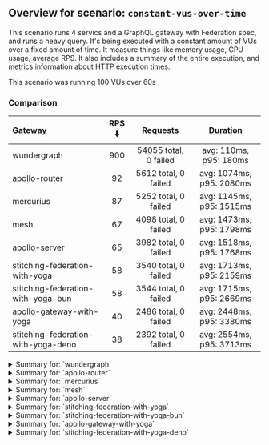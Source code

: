 ## Overview for scenario: `constant-vus-over-time`


This scenario runs 4 servics and a GraphQL gateway with Federation spec, and runs a heavy query. It's being executed with a constant amount of VUs over a fixed amount of time. It measure things like memory usage, CPU usage, average RPS. It also includes a summary of the entire execution, and metrics information about HTTP execution times.


This scenario was running 100 VUs over 60s


### Comparison


| Gateway                             | RPS ⬇️ |       Requests        |         Duration         |
| :---------------------------------- | :----: | :-------------------: | :----------------------: |
| wundergraph                         |  900   | 54055 total, 0 failed |  avg: 110ms, p95: 180ms  |
| apollo-router                       |   92   | 5612 total, 0 failed  | avg: 1074ms, p95: 2080ms |
| mercurius                           |   87   | 5252 total, 0 failed  | avg: 1145ms, p95: 1515ms |
| mesh                                |   67   | 4098 total, 0 failed  | avg: 1473ms, p95: 1798ms |
| apollo-server                       |   65   | 3982 total, 0 failed  | avg: 1518ms, p95: 1768ms |
| stitching-federation-with-yoga      |   58   | 3540 total, 0 failed  | avg: 1713ms, p95: 2159ms |
| stitching-federation-with-yoga-bun  |   58   | 3544 total, 0 failed  | avg: 1715ms, p95: 2669ms |
| apollo-gateway-with-yoga            |   40   | 2486 total, 0 failed  | avg: 2448ms, p95: 3380ms |
| stitching-federation-with-yoga-deno |   38   | 2392 total, 0 failed  | avg: 2554ms, p95: 3713ms |



<details>
  <summary>Summary for: `wundergraph`</summary>

  **K6 Output**




```
     ✓ response code was 200
     ✓ no_errors
     ✓ expected_result

     checks.........................: 100.00% ✓ 162165     ✗ 0    
     data_received..................: 263 MB  4.4 MB/s
     data_sent......................: 64 MB   1.1 MB/s
   ✓ expected_result................: 0.00%   ✓ 0          ✗ 0    
     http_req_blocked...............: avg=21.72µs  min=1µs     med=2.1µs    max=23.13ms  p(90)=3µs      p(95)=3.6µs   
     http_req_connecting............: avg=17.8µs   min=0s      med=0s       max=23.04ms  p(90)=0s       p(95)=0s      
     http_req_duration..............: avg=110.3ms  min=9.58ms  med=103.85ms max=373.99ms p(90)=159.87ms p(95)=179.96ms
       { expected_response:true }...: avg=110.3ms  min=9.58ms  med=103.85ms max=373.99ms p(90)=159.87ms p(95)=179.96ms
   ✓ http_req_failed................: 0.00%   ✓ 0          ✗ 54055
     http_req_receiving.............: avg=614µs    min=14.7µs  med=40µs     max=86.13ms  p(90)=215.61µs p(95)=634.87µs
     http_req_sending...............: avg=115.81µs min=6.4µs   med=11.5µs   max=69.59ms  p(90)=22.16µs  p(95)=59.03µs 
     http_req_tls_handshaking.......: avg=0s       min=0s      med=0s       max=0s       p(90)=0s       p(95)=0s      
     http_req_waiting...............: avg=109.57ms min=9.51ms  med=103.25ms max=373.94ms p(90)=158.48ms p(95)=177.59ms
     http_reqs......................: 54055   900.080064/s
     iteration_duration.............: avg=110.97ms min=10.04ms med=104.48ms max=374.24ms p(90)=160.76ms p(95)=181.34ms
     iterations.....................: 54055   900.080064/s
   ✓ no_errors......................: 0.00%   ✓ 0          ✗ 0    
     vus............................: 100     min=100      max=100
     vus_max........................: 100     min=100      max=100
```


**Performance Overview**


<img src="https://imagedelivery.net/KYe9TScr4TldYHA48pczVg/dbd7c631-9225-498d-342e-46fbd5fd5100/public" alt="Performance Overview" />


**HTTP Overview**


<img src="https://imagedelivery.net/KYe9TScr4TldYHA48pczVg/18d81a35-b034-4d41-d733-9d81dd504b00/public" alt="HTTP Overview" />


  </details>

<details>
  <summary>Summary for: `apollo-router`</summary>

  **K6 Output**




```
     ✓ response code was 200
     ✗ no_errors
      ↳  99% — ✓ 5611 / ✗ 1
     ✓ expected_result

     checks.........................: 99.99% ✓ 16835     ✗ 1    
     data_received..................: 28 MB  462 kB/s
     data_sent......................: 6.7 MB 110 kB/s
   ✓ expected_result................: 0.00%  ✓ 0         ✗ 0    
     http_req_blocked...............: avg=135.03µs min=1.4µs    med=2.5µs    max=30.34ms p(90)=3.6µs  p(95)=4.9µs  
     http_req_connecting............: avg=126.71µs min=0s       med=0s       max=21.5ms  p(90)=0s     p(95)=0s     
     http_req_duration..............: avg=1.07s    min=112.19ms med=959.78ms max=3.83s   p(90)=1.77s  p(95)=2.08s  
       { expected_response:true }...: avg=1.07s    min=112.19ms med=959.78ms max=3.83s   p(90)=1.77s  p(95)=2.08s  
   ✓ http_req_failed................: 0.00%  ✓ 0         ✗ 5612 
     http_req_receiving.............: avg=62.13µs  min=24µs     med=55µs     max=7.34ms  p(90)=80.3µs p(95)=90.45µs
     http_req_sending...............: avg=36.01µs  min=7.9µs    med=15.3µs   max=13ms    p(90)=31.4µs p(95)=36.6µs 
     http_req_tls_handshaking.......: avg=0s       min=0s       med=0s       max=0s      p(90)=0s     p(95)=0s     
     http_req_waiting...............: avg=1.07s    min=112.11ms med=959.7ms  max=3.83s   p(90)=1.77s  p(95)=2.08s  
     http_reqs......................: 5612   92.718178/s
     iteration_duration.............: avg=1.07s    min=112.61ms med=960.21ms max=3.83s   p(90)=1.77s  p(95)=2.08s  
     iterations.....................: 5612   92.718178/s
   ✓ no_errors......................: 0.00%  ✓ 0         ✗ 0    
     vus............................: 100    min=100     max=100
     vus_max........................: 100    min=100     max=100
```


**Performance Overview**


<img src="https://imagedelivery.net/KYe9TScr4TldYHA48pczVg/ff3006ad-ab02-4d58-5873-a7bceb148e00/public" alt="Performance Overview" />


**HTTP Overview**


<img src="https://imagedelivery.net/KYe9TScr4TldYHA48pczVg/ba082239-e65a-41fd-32b5-499c7f416f00/public" alt="HTTP Overview" />


  </details>

<details>
  <summary>Summary for: `mercurius`</summary>

  **K6 Output**




```
     ✓ response code was 200
     ✓ no_errors
     ✓ expected_result

     checks.........................: 100.00% ✓ 15756     ✗ 0    
     data_received..................: 26 MB   438 kB/s
     data_sent......................: 6.2 MB  103 kB/s
   ✓ expected_result................: 0.00%   ✓ 0         ✗ 0    
     http_req_blocked...............: avg=277.8µs min=1.1µs    med=2.6µs   max=40.52ms p(90)=3.4µs   p(95)=4.84µs 
     http_req_connecting............: avg=261.7µs min=0s       med=0s      max=40.47ms p(90)=0s      p(95)=0s     
     http_req_duration..............: avg=1.14s   min=279.61ms med=1.09s   max=3.41s   p(90)=1.28s   p(95)=1.51s  
       { expected_response:true }...: avg=1.14s   min=279.61ms med=1.09s   max=3.41s   p(90)=1.28s   p(95)=1.51s  
   ✓ http_req_failed................: 0.00%   ✓ 0         ✗ 5252 
     http_req_receiving.............: avg=62.31µs min=20.2µs   med=62.29µs max=2.95ms  p(90)=82.19µs p(95)=86.99µs
     http_req_sending...............: avg=40.48µs min=6.5µs    med=16.99µs max=22.22ms p(90)=31.38µs p(95)=35.5µs 
     http_req_tls_handshaking.......: avg=0s      min=0s       med=0s      max=0s      p(90)=0s      p(95)=0s     
     http_req_waiting...............: avg=1.14s   min=279.45ms med=1.09s   max=3.41s   p(90)=1.28s   p(95)=1.51s  
     http_reqs......................: 5252    87.129807/s
     iteration_duration.............: avg=1.14s   min=279.89ms med=1.09s   max=3.43s   p(90)=1.28s   p(95)=1.51s  
     iterations.....................: 5252    87.129807/s
   ✓ no_errors......................: 0.00%   ✓ 0         ✗ 0    
     vus............................: 100     min=100     max=100
     vus_max........................: 100     min=100     max=100
```


**Performance Overview**


<img src="https://imagedelivery.net/KYe9TScr4TldYHA48pczVg/c26d91dd-12c8-4c98-0c8d-cd3dd1d94400/public" alt="Performance Overview" />


**HTTP Overview**


<img src="https://imagedelivery.net/KYe9TScr4TldYHA48pczVg/bbc8399c-a889-4798-913b-bd8546ea8800/public" alt="HTTP Overview" />


  </details>

<details>
  <summary>Summary for: `mesh`</summary>

  **K6 Output**




```
     ✓ response code was 200
     ✓ no_errors
     ✓ expected_result

     checks.........................: 100.00% ✓ 12294     ✗ 0    
     data_received..................: 21 MB   338 kB/s
     data_sent......................: 4.9 MB  80 kB/s
   ✓ expected_result................: 0.00%   ✓ 0         ✗ 0    
     http_req_blocked...............: avg=72.63µs min=1.1µs    med=1.9µs  max=24.64ms p(90)=3.1µs   p(95)=5.6µs  
     http_req_connecting............: avg=62.15µs min=0s       med=0s     max=6.43ms  p(90)=0s      p(95)=0s     
     http_req_duration..............: avg=1.47s   min=655.48ms med=1.43s  max=2.94s   p(90)=1.64s   p(95)=1.79s  
       { expected_response:true }...: avg=1.47s   min=655.48ms med=1.43s  max=2.94s   p(90)=1.64s   p(95)=1.79s  
   ✓ http_req_failed................: 0.00%   ✓ 0         ✗ 4098 
     http_req_receiving.............: avg=46.88µs min=17.8µs   med=41.8µs max=7.63ms  p(90)=66.89µs p(95)=74.8µs 
     http_req_sending...............: avg=92.99µs min=6µs      med=11.8µs max=22.02ms p(90)=26.6µs  p(95)=32.01µs
     http_req_tls_handshaking.......: avg=0s      min=0s       med=0s     max=0s      p(90)=0s      p(95)=0s     
     http_req_waiting...............: avg=1.47s   min=655.41ms med=1.43s  max=2.94s   p(90)=1.64s   p(95)=1.79s  
     http_reqs......................: 4098    67.600936/s
     iteration_duration.............: avg=1.47s   min=655.78ms med=1.43s  max=2.94s   p(90)=1.64s   p(95)=1.79s  
     iterations.....................: 4098    67.600936/s
   ✓ no_errors......................: 0.00%   ✓ 0         ✗ 0    
     vus............................: 100     min=100     max=100
     vus_max........................: 100     min=100     max=100
```


**Performance Overview**


<img src="https://imagedelivery.net/KYe9TScr4TldYHA48pczVg/64c5c425-269f-43ac-639a-50976f1c0000/public" alt="Performance Overview" />


**HTTP Overview**


<img src="https://imagedelivery.net/KYe9TScr4TldYHA48pczVg/4e994fb5-fba3-4d0a-6058-c6ab21f97600/public" alt="HTTP Overview" />


  </details>

<details>
  <summary>Summary for: `apollo-server`</summary>

  **K6 Output**




```
     ✓ response code was 200
     ✓ no_errors
     ✓ expected_result

     checks.........................: 100.00% ✓ 11946     ✗ 0    
     data_received..................: 21 MB   338 kB/s
     data_sent......................: 4.7 MB  78 kB/s
   ✓ expected_result................: 0.00%   ✓ 0         ✗ 0    
     http_req_blocked...............: avg=118.72µs min=1.1µs    med=2.2µs  max=11.61ms p(90)=3.2µs   p(95)=4.1µs  
     http_req_connecting............: avg=114.42µs min=0s       med=0s     max=11.57ms p(90)=0s      p(95)=0s     
     http_req_duration..............: avg=1.51s    min=531.36ms med=1.4s   max=16.54s  p(90)=1.63s   p(95)=1.76s  
       { expected_response:true }...: avg=1.51s    min=531.36ms med=1.4s   max=16.54s  p(90)=1.63s   p(95)=1.76s  
   ✓ http_req_failed................: 0.00%   ✓ 0         ✗ 3982 
     http_req_receiving.............: avg=56.82µs  min=19µs     med=53.4µs max=3.51ms  p(90)=78.39µs p(95)=85µs   
     http_req_sending...............: avg=47.52µs  min=7.2µs    med=13.8µs max=2.03ms  p(90)=27.59µs p(95)=32.69µs
     http_req_tls_handshaking.......: avg=0s       min=0s       med=0s     max=0s      p(90)=0s      p(95)=0s     
     http_req_waiting...............: avg=1.51s    min=529.8ms  med=1.4s   max=16.54s  p(90)=1.63s   p(95)=1.76s  
     http_reqs......................: 3982    65.561285/s
     iteration_duration.............: avg=1.51s    min=543.49ms med=1.4s   max=16.55s  p(90)=1.63s   p(95)=1.76s  
     iterations.....................: 3982    65.561285/s
   ✓ no_errors......................: 0.00%   ✓ 0         ✗ 0    
     vus............................: 100     min=100     max=100
     vus_max........................: 100     min=100     max=100
```


**Performance Overview**


<img src="https://imagedelivery.net/KYe9TScr4TldYHA48pczVg/9dc477a0-5436-40fe-4bcc-5ba4b0807400/public" alt="Performance Overview" />


**HTTP Overview**


<img src="https://imagedelivery.net/KYe9TScr4TldYHA48pczVg/673b1a30-8b05-4330-be0f-d6df7aa5fa00/public" alt="HTTP Overview" />


  </details>

<details>
  <summary>Summary for: `stitching-federation-with-yoga`</summary>

  **K6 Output**




```
     ✓ response code was 200
     ✗ no_errors
      ↳  99% — ✓ 3533 / ✗ 7
     ✗ expected_result
      ↳  99% — ✓ 3539 / ✗ 1

     checks.........................: 99.92% ✓ 10612     ✗ 8    
     data_received..................: 18 MB  291 kB/s
     data_sent......................: 4.2 MB 69 kB/s
   ✓ expected_result................: 0.00%  ✓ 0         ✗ 0    
     http_req_blocked...............: avg=126.1µs  min=800ns    med=2.1µs  max=12.33ms p(90)=3.3µs   p(95)=6.53µs 
     http_req_connecting............: avg=121.37µs min=0s       med=0s     max=12.17ms p(90)=0s      p(95)=0s     
     http_req_duration..............: avg=1.71s    min=952.22ms med=1.65s  max=3.64s   p(90)=1.97s   p(95)=2.15s  
       { expected_response:true }...: avg=1.71s    min=952.22ms med=1.65s  max=3.64s   p(90)=1.97s   p(95)=2.15s  
   ✓ http_req_failed................: 0.00%  ✓ 0         ✗ 3540 
     http_req_receiving.............: avg=52.28µs  min=17.5µs   med=47.6µs max=2.59ms  p(90)=76.49µs p(95)=82.6µs 
     http_req_sending...............: avg=31.93µs  min=6.8µs    med=13.5µs max=1.46ms  p(90)=28.5µs  p(95)=41.51µs
     http_req_tls_handshaking.......: avg=0s       min=0s       med=0s     max=0s      p(90)=0s      p(95)=0s     
     http_req_waiting...............: avg=1.71s    min=952.16ms med=1.65s  max=3.64s   p(90)=1.97s   p(95)=2.15s  
     http_reqs......................: 3540   58.090919/s
     iteration_duration.............: avg=1.71s    min=952.46ms med=1.65s  max=3.64s   p(90)=1.97s   p(95)=2.15s  
     iterations.....................: 3540   58.090919/s
   ✓ no_errors......................: 0.00%  ✓ 0         ✗ 0    
     vus............................: 100    min=100     max=100
     vus_max........................: 100    min=100     max=100
```


**Performance Overview**


<img src="https://imagedelivery.net/KYe9TScr4TldYHA48pczVg/45fa42da-4f66-406f-ffa3-60435bdbd200/public" alt="Performance Overview" />


**HTTP Overview**


<img src="https://imagedelivery.net/KYe9TScr4TldYHA48pczVg/1e5efe66-2119-4922-5063-74f82c6dd800/public" alt="HTTP Overview" />


  </details>

<details>
  <summary>Summary for: `stitching-federation-with-yoga-bun`</summary>

  **K6 Output**




```
     ✓ response code was 200
     ✓ no_errors
     ✓ expected_result

     checks.........................: 100.00% ✓ 10632     ✗ 0    
     data_received..................: 18 MB   289 kB/s
     data_sent......................: 4.2 MB  69 kB/s
   ✓ expected_result................: 0.00%   ✓ 0         ✗ 0    
     http_req_blocked...............: avg=682.49µs min=1.2µs    med=2.29µs  max=62.53ms p(90)=3.8µs    p(95)=18.57µs 
     http_req_connecting............: avg=636.86µs min=0s       med=0s      max=52.84ms p(90)=0s       p(95)=0s      
     http_req_duration..............: avg=1.71s    min=320.66ms med=1.61s   max=5.49s   p(90)=2.38s    p(95)=2.66s   
       { expected_response:true }...: avg=1.71s    min=320.66ms med=1.61s   max=5.49s   p(90)=2.38s    p(95)=2.66s   
   ✓ http_req_failed................: 0.00%   ✓ 0         ✗ 3544 
     http_req_receiving.............: avg=163.23µs min=21.8µs   med=39.44µs max=38.32ms p(90)=109.17µs p(95)=198.41µs
     http_req_sending...............: avg=186.81µs min=8.69µs   med=14.1µs  max=49.69ms p(90)=111.54µs p(95)=463.45µs
     http_req_tls_handshaking.......: avg=0s       min=0s       med=0s      max=0s      p(90)=0s       p(95)=0s      
     http_req_waiting...............: avg=1.71s    min=315.97ms med=1.61s   max=5.49s   p(90)=2.38s    p(95)=2.66s   
     http_reqs......................: 3544    58.029321/s
     iteration_duration.............: avg=1.71s    min=369.2ms  med=1.61s   max=5.51s   p(90)=2.38s    p(95)=2.66s   
     iterations.....................: 3544    58.029321/s
   ✓ no_errors......................: 0.00%   ✓ 0         ✗ 0    
     vus............................: 9       min=9       max=100
     vus_max........................: 100     min=100     max=100
```


**Performance Overview**


<img src="https://imagedelivery.net/KYe9TScr4TldYHA48pczVg/cc9b565c-a8f7-440c-231d-26be6ebe9d00/public" alt="Performance Overview" />


**HTTP Overview**


<img src="https://imagedelivery.net/KYe9TScr4TldYHA48pczVg/2fd70c2c-2e14-4eac-aff0-72da99126600/public" alt="HTTP Overview" />


  </details>

<details>
  <summary>Summary for: `apollo-gateway-with-yoga`</summary>

  **K6 Output**




```
     ✓ response code was 200
     ✗ no_errors
      ↳  97% — ✓ 2430 / ✗ 56
     ✗ expected_result
      ↳  99% — ✓ 2478 / ✗ 8

     checks.........................: 99.14% ✓ 7394      ✗ 64   
     data_received..................: 12 MB  201 kB/s
     data_sent......................: 3.0 MB 48 kB/s
   ✓ expected_result................: 0.00%  ✓ 0         ✗ 0    
     http_req_blocked...............: avg=246.36µs min=1.6µs    med=3.4µs  max=16.6ms  p(90)=6.5µs   p(95)=24.8µs  
     http_req_connecting............: avg=236.38µs min=0s       med=0s     max=16.54ms p(90)=0s      p(95)=0s      
     http_req_duration..............: avg=2.44s    min=935.94ms med=2.3s   max=5.16s   p(90)=2.99s   p(95)=3.37s   
       { expected_response:true }...: avg=2.44s    min=935.94ms med=2.3s   max=5.16s   p(90)=2.99s   p(95)=3.37s   
   ✓ http_req_failed................: 0.00%  ✓ 0         ✗ 2486 
     http_req_receiving.............: avg=89.75µs  min=27.6µs   med=77.6µs max=6.72ms  p(90)=124.3µs p(95)=154.47µs
     http_req_sending...............: avg=70.47µs  min=11.8µs   med=22.4µs max=3.72ms  p(90)=50.55µs p(95)=120.7µs 
     http_req_tls_handshaking.......: avg=0s       min=0s       med=0s     max=0s      p(90)=0s      p(95)=0s      
     http_req_waiting...............: avg=2.44s    min=935.76ms med=2.3s   max=5.16s   p(90)=2.99s   p(95)=3.37s   
     http_reqs......................: 2486   40.507574/s
     iteration_duration.............: avg=2.44s    min=936.42ms med=2.3s   max=5.16s   p(90)=2.99s   p(95)=3.38s   
     iterations.....................: 2486   40.507574/s
   ✓ no_errors......................: 0.00%  ✓ 0         ✗ 0    
     vus............................: 56     min=56      max=100
     vus_max........................: 100    min=100     max=100
```


**Performance Overview**


<img src="https://imagedelivery.net/KYe9TScr4TldYHA48pczVg/ebbb081f-6203-4143-030d-7b21d9b69400/public" alt="Performance Overview" />


**HTTP Overview**


<img src="https://imagedelivery.net/KYe9TScr4TldYHA48pczVg/7721593f-21d4-447d-cc04-1e694b440200/public" alt="HTTP Overview" />


  </details>

<details>
  <summary>Summary for: `stitching-federation-with-yoga-deno`</summary>

  **K6 Output**




```
     ✓ response code was 200
     ✗ no_errors
      ↳  99% — ✓ 2384 / ✗ 8
     ✓ expected_result

     checks.........................: 99.88% ✓ 7168      ✗ 8    
     data_received..................: 12 MB  196 kB/s
     data_sent......................: 2.8 MB 46 kB/s
   ✓ expected_result................: 0.00%  ✓ 0         ✗ 0    
     http_req_blocked...............: avg=416.04µs min=1.4µs  med=2.8µs   max=26.74ms p(90)=5.4µs    p(95)=26.87µs 
     http_req_connecting............: avg=399.95µs min=0s     med=0s      max=26.48ms p(90)=0s       p(95)=0s      
     http_req_duration..............: avg=2.55s    min=1.47s  med=2.43s   max=4.32s   p(90)=2.99s    p(95)=3.71s   
       { expected_response:true }...: avg=2.55s    min=1.47s  med=2.43s   max=4.32s   p(90)=2.99s    p(95)=3.71s   
   ✓ http_req_failed................: 0.00%  ✓ 0         ✗ 2392 
     http_req_receiving.............: avg=169.91µs min=23µs   med=56.05µs max=29.36ms p(90)=138.19µs p(95)=245.02µs
     http_req_sending...............: avg=288.91µs min=10.8µs med=16.6µs  max=30ms    p(90)=50.78µs  p(95)=324.2µs 
     http_req_tls_handshaking.......: avg=0s       min=0s     med=0s      max=0s      p(90)=0s       p(95)=0s      
     http_req_waiting...............: avg=2.55s    min=1.47s  med=2.43s   max=4.32s   p(90)=2.99s    p(95)=3.71s   
     http_reqs......................: 2392   38.919534/s
     iteration_duration.............: avg=2.55s    min=1.47s  med=2.43s   max=4.34s   p(90)=3s       p(95)=3.71s   
     iterations.....................: 2392   38.919534/s
   ✓ no_errors......................: 0.00%  ✓ 0         ✗ 0    
     vus............................: 80     min=80      max=100
     vus_max........................: 100    min=100     max=100
```


**Performance Overview**


<img src="https://imagedelivery.net/KYe9TScr4TldYHA48pczVg/6e7dde32-77d9-450b-a834-8b655cb1da00/public" alt="Performance Overview" />


**HTTP Overview**


<img src="https://imagedelivery.net/KYe9TScr4TldYHA48pczVg/d247c64b-9760-4c9a-b4ca-9e27e3526f00/public" alt="HTTP Overview" />


  </details>